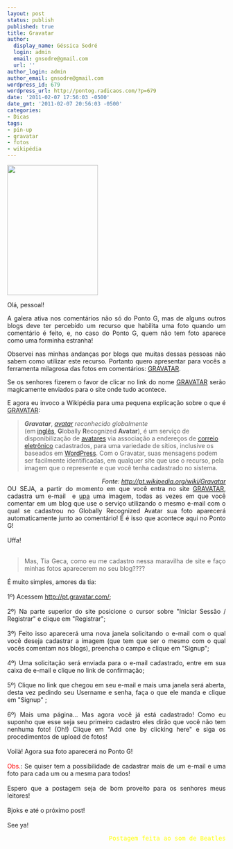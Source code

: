 ```yaml
---
layout: post
status: publish
published: true
title: Gravatar
author:
  display_name: Géssica Sodré
  login: admin
  email: gnsodre@gmail.com
  url: ''
author_login: admin
author_email: gnsodre@gmail.com
wordpress_id: 679
wordpress_url: http://pontog.radicaos.com/?p=679
date: '2011-02-07 17:56:03 -0500'
date_gmt: '2011-02-07 20:56:03 -0500'
categories:
- Dicas
tags:
- pin-up
- gravatar
- fotos
- wikipédia
---
```

<p><a href="http://pontog.radicaos.com/wp-content/uploads/2011/02/PinUp_33.png"><img class="alignright size-medium wp-image-680" title="PinUp_33" src="http://pontog.radicaos.com/wp-content/uploads/2011/02/PinUp_33-209x300.png" alt="" width="209" height="300" /></a></p>
<p style="text-align: justify;">Olá, pessoal!</p>
<p style="text-align: justify;">A galera ativa nos comentários não só do Ponto G, mas de alguns outros blogs deve ter percebido um recurso que habilita uma foto quando um comentário é feito, e, no caso do Ponto G, quem não tem foto aparece como uma forminha estranha!</p>
<p style="text-align: justify;">Observei nas minhas andanças por blogs que muitas dessas pessoas não sabem como utilizar este recurso. Portanto quero apresentar para vocês a ferramenta milagrosa das fotos em comentários: <a title="Gravatar" href="http://pt.gravatar.com/" target="_blank">GRAVATAR</a>.</p>
<p style="text-align: justify;">Se os senhores fizerem o favor de clicar no link do nome <a title="Gravatar" href="http://pt.gravatar.com/" target="_blank">GRAVATAR</a> serão magicamente enviados para o site onde tudo acontece.</p>
<p style="text-align: justify;">E agora eu invoco a Wikipédia para uma pequena explicação sobre o que é <a title="Gravatar" href="http://pt.gravatar.com/" target="_blank">GRAVATAR</a>:</p>
<blockquote>
<p style="text-align: left;"><em><strong>Gravatar</strong></em>, <em><a title="Avatar (realidade virtual)" href="http://pt.wikipedia.org/wiki/Avatar_(realidade_virtual)">avatar</a> reconhecido globalmente</em> (em <a title="Língua inglesa" href="http://pt.wikipedia.org/wiki/L%C3%ADngua_inglesa">inglês</a>, <strong>G</strong>lobally <strong>R</strong>ecognized <strong>Avatar</strong>), é um serviço de disponibilização de <a title="Avatar (realidade virtual)" href="http://pt.wikipedia.org/wiki/Avatar_(realidade_virtual)">avatares</a> via associação a endereços de <a title="Correio eletrônico" href="http://pt.wikipedia.org/wiki/Correio_eletr%C3%B4nico">correio eletrônico</a> cadastrados, para uma variedade de sítios, inclusive os baseados em <a title="WordPress" href="http://pt.wikipedia.org/wiki/WordPress">WordPress</a>. Com o Gravatar, suas mensagens podem ser facilmente identificadas, em qualquer site que use o recurso, pela imagem que o represente e que você tenha cadastrado no sistema.</p>
</blockquote>
<address style="text-align: right;">Fonte: <a href="http://pt.wikipedia.org/wiki/Gravatar">http://pt.wikipedia.org/wiki/Gravatar</a></address>
<address style="text-align: right;"></address>
<address style="text-align: justify;"></address>
<address style="text-align: justify;"><span style="font-style: normal;">OU SEJA, a partir do momento em que você entra no site <a title="Gravatar" href="http://pt.gravatar.com/" target="_blank">GRAVATAR</a>, cadastra um e-mail  e <a title="Upar" href="http://www.dicionarioinformal.com.br/buscar.php?palavra=upar" target="_blank">upa</a> uma imagem, todas as vezes em que você comentar em um blog que use o serviço utilizando o mesmo e-mail com o qual se cadastrou no Globally Recognized Avatar sua foto aparecerá automaticamente junto ao comentário! E é isso que acontece aqui no Ponto G!</span></address>
<address style="text-align: justify;"><span style="font-style: normal;"><br />
</span></address>
<address style="text-align: justify;"></address>
<address style="text-align: justify;"><span style="font-style: normal;">Uffa!</span></address>
<address style="text-align: justify;"><span style="font-style: normal;"><br />
</span></address>
<address style="text-align: justify;"></address>
<blockquote><address style="text-align: justify;"><span style="font-style: normal;">Mas, Tia Geca, como eu me cadastro nessa maravilha de site e faço minhas fotos aparecerem no seu blog????</span></address>
</blockquote>
<address style="text-align: justify;"><span style="font-style: normal;">É muito simples, amores da tia:</span></address>
<address style="text-align: justify;"><span style="font-style: normal;"><br />
</span></address>
<address style="text-align: justify;"></address>
<address style="text-align: justify;"><span style="font-style: normal;">1º) Acessem <a title="Gravatar" href="http://pt.gravatar.com/" target="_blank">http://pt.gravatar.com/</a>;</span></address>
<address style="text-align: justify;"><span style="font-style: normal;"><br />
</span></address>
<address style="text-align: justify;"><span style="font-style: normal;">2º) Na parte superior do site posicione o cursor sobre "Iniciar Sessão / Registrar" e clique em "Registrar";</span></address>
<address style="text-align: justify;"><span style="font-style: normal;"><br />
</span></address>
<address style="text-align: justify;"><span style="font-style: normal;">3º) Feito isso aparecerá uma nova janela solicitando o e-mail com o qual você deseja cadastrar a imagem (que tem que ser o mesmo com o qual vocês comentam nos blogs), preencha o campo e clique em "Signup";</span></address>
<address style="text-align: justify;"><span style="font-style: normal;"><br />
</span></address>
<address style="text-align: justify;"><span style="font-style: normal;">4º) Uma solicitação será enviada para o e-mail cadastrado, entre em sua caixa de e-mail e clique no link de confirmação;</span></address>
<address style="text-align: justify;"><span style="font-style: normal;"><br />
</span></address>
<address style="text-align: justify;"><span style="font-style: normal;">5º) Clique no link que chegou em seu e-mail e mais uma janela será aberta, desta vez pedindo seu Username e senha, faça o que ele manda e clique em "Signup" ;</span></address>
<address style="text-align: justify;"><span style="font-style: normal;"><br />
</span></address>
<address style="text-align: justify;"><span style="font-style: normal;">6º) Mais uma página... Mas agora você já está cadastrado! Como eu suponho que esse seja seu primeiro cadastro eles dirão que você não tem nenhuma foto! (Oh!) Clique em "Add one by clicking here" e siga os procedimentos de upload de fotos!</span></address>
<address style="text-align: justify;"><span style="font-style: normal;"><br />
</span></address>
<address style="text-align: justify;"></address>
<address style="text-align: justify;"><span style="font-style: normal;">Voilà! Agora sua foto aparecerá no Ponto G!</span></address>
<address style="text-align: justify;"><span style="font-style: normal;"><br />
</span></address>
<address style="text-align: justify;"></address>
<address style="text-align: justify;"><span style="font-style: normal;"><span style="color: #ff0000;">Obs.</span>: Se quiser tem a possibilidade de cadastrar mais de um e-mail e uma foto para cada um ou a mesma para todos!</span></address>
<address style="text-align: justify;"><span style="font-style: normal;"><br />
</span></address>
<address style="text-align: justify;"></address>
<address style="text-align: justify;"><span style="font-style: normal;">Espero que a postagem seja de bom proveito para os senhores meus leitores!</span></address>
<address style="text-align: justify;"><span style="font-style: normal;"><br />
</span></address>
<address style="text-align: justify;"></address>
<address style="text-align: justify;"><span style="font-style: normal;">Bjoks e até o próximo post!</span></address>
<address style="text-align: justify;"><span style="font-style: normal;"><br />
</span></address>
<address style="text-align: justify;"></address>
<address style="text-align: justify;"><span style="font-style: normal;">See ya!</span></address>
<address style="text-align: justify;"></address>
<pre style="text-align: right;"><span style="font-style: normal;"><span style="color: #ffff00;">Postagem feita ao som de Beatles</span></span></pre>
<pre style="text-align: right;"><span style="font-style: normal;"><span style="color: #ffff00;">
</span></span></pre>
<address style="text-align: justify;"></address>
